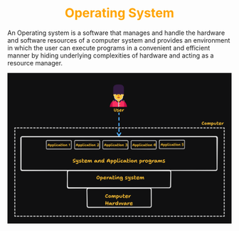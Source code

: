<h1 align="center" style="color: orange"> Operating System </h1>

An Operating system is a software that manages and handle the hardware and software resources of a computer system and provides an environment in which the user can execute programs in a convenient and efficient manner by hiding underlying complexities of hardware and acting as a resource manager.

![Overview of OS](./img/OS_overview.png)
